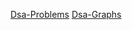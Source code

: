 [Dsa-Problems](https://github.com/arpit1991dubey/DSA-Problems)
[Dsa-Graphs](https://graphonline.ru/en/)

